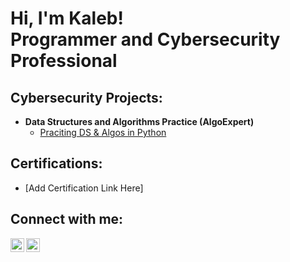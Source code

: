 <h1>Hi, I'm Kaleb! <br/>Programmer and Cybersecurity Professional</a>

<h2>Cybersecurity Projects:</h2>

- <b>Data Structures and Algorithms Practice (AlgoExpert)</b>
  - [Praciting DS & Algos in Python](https://github.com/joshmadakor1/Algorithms-Practice)

<h2>Certifications:</h2>

- [Add Certification Link Here]

<h2>Connect with me:</h2>

[<img align="left" alt="KalebMcElroy | LinkedIn" width="22px" src="https://cdn.jsdelivr.net/npm/simple-icons@v3/icons/linkedin.svg" />][linkedin]
[<img align="left" alt="KalebMcElroy | Handshake" width="22px" src="https://cdn.jsdelivr.net/npm/simple-icons@v8/icons/handshake.svg" />][handshake]


[linkedin]: https://www.linkedin.com/in/kaleb-mcelroy-8493b2274/
[handshake]: https://app.joinhandshake.com/stu/users/44867741
